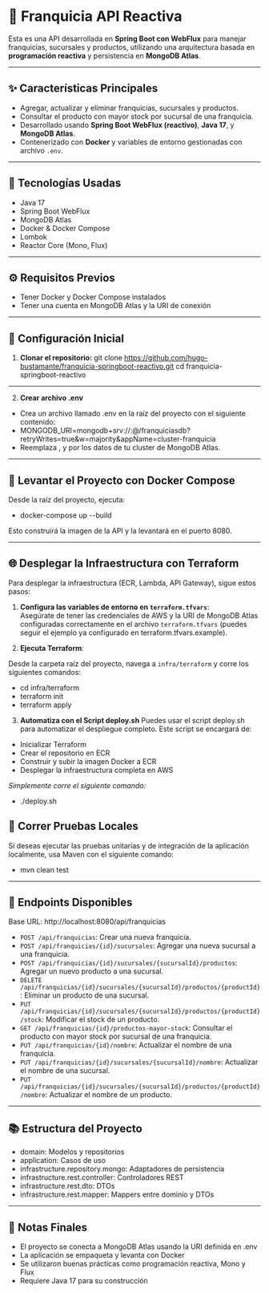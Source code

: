# 🏪 Franquicia API Reactiva

Esta es una API desarrollada en **Spring Boot con WebFlux** para manejar franquicias, sucursales y productos, utilizando una arquitectura basada en **programación reactiva** y persistencia en **MongoDB Atlas**.

---

## ✨ Características Principales

- Agregar, actualizar y eliminar franquicias, sucursales y productos.
- Consultar el producto con mayor stock por sucursal de una franquicia.
- Desarrollado usando **Spring Boot WebFlux (reactivo)**, **Java 17**, y **MongoDB Atlas**.
- Contenerizado con **Docker** y variables de entorno gestionadas con archivo `.env`.

---

## 🚀 Tecnologías Usadas

- Java 17
- Spring Boot WebFlux
- MongoDB Atlas
- Docker & Docker Compose
- Lombok
- Reactor Core (Mono, Flux)

---

## ⚙️ Requisitos Previos

- Tener Docker y Docker Compose instalados
- Tener una cuenta en MongoDB Atlas y la URI de conexión

---

## 🔧 Configuración Inicial

1. **Clonar el repositorio:**
git clone https://github.com/hugo-bustamante/franquicia-springboot-reactivo.git
cd franquicia-springboot-reactivo

---

2. **Crear archivo .env**
- Crea un archivo llamado .env en la raíz del proyecto con el siguiente contenido:
- MONGODB_URI=mongodb+srv://<usuario>:<password>@<cluster-url>/franquiciasdb?retryWrites=true&w=majority&appName=cluster-franquicia
- Reemplaza <usuario>, <password> y <cluster-url> por los datos de tu cluster de MongoDB Atlas.

---

## 🚧 Levantar el Proyecto con Docker Compose
Desde la raíz del proyecto, ejecuta:

- docker-compose up --build

Esto construirá la imagen de la API y la levantará en el puerto 8080.

---

## 🌐 Desplegar la Infraestructura con Terraform

Para desplegar la infraestructura (ECR, Lambda, API Gateway), sigue estos pasos:

1. **Configura las variables de entorno en `terraform.tfvars`**:  
Asegúrate de tener las credenciales de AWS y la URI de MongoDB Atlas configuradas correctamente en el archivo `terraform.tfvars` (puedes seguir el ejemplo ya configurado en terraform.tfvars.example).

2. **Ejecuta Terraform**:

Desde la carpeta raíz del proyecto, navega a `infra/terraform` y corre los siguientes comandos:

- cd infra/terraform
- terraform init
- terraform apply

3. **Automatiza con el Script deploy.sh**
Puedes usar el script deploy.sh para automatizar el despliegue completo. Este script se encargará de:

- Inicializar Terraform
- Crear el repositorio en ECR
- Construir y subir la imagen Docker a ECR
- Desplegar la infraestructura completa en AWS


*Simplemente corre el siguiente comando:*
- ./deploy.sh

## 🧪 Correr Pruebas Locales

Si deseas ejecutar las pruebas unitarias y de integración de la aplicación localmente, usa Maven con el siguiente comando:

- mvn clean test

---

## 🚜 Endpoints Disponibles

Base URL: http://localhost:8080/api/franquicias

- `POST /api/franquicias`: Crear una nueva franquicia.
- `POST /api/franquicias/{id}/sucursales`: Agregar una nueva sucursal a una franquicia.
- `POST /api/franquicias/{id}/sucursales/{sucursalId}/productos`: Agregar un nuevo producto a una sucursal.
- `DELETE /api/franquicias/{id}/sucursales/{sucursalId}/productos/{productId}`: Eliminar un producto de una sucursal.
- `PUT /api/franquicias/{id}/sucursales/{sucursalId}/productos/{productId}/stock`: Modificar el stock de un producto.
- `GET /api/franquicias/{id}/productos-mayor-stock`: Consultar el producto con mayor stock por sucursal de una franquicia.
- `PUT /api/franquicias/{id}/nombre`: Actualizar el nombre de una franquicia.
- `PUT /api/franquicias/{id}/sucursales/{sucursalId}/nombre`: Actualizar el nombre de una sucursal.
- `PUT /api/franquicias/{id}/sucursales/{sucursalId}/productos/{productId}/nombre`: Actualizar el nombre de un producto.

---

## 📚 Estructura del Proyecto
- domain: Modelos y repositorios
- application: Casos de uso
- infrastructure.repository.mongo: Adaptadores de persistencia
- infrastructure.rest.controller: Controladores REST
- infrastructure.rest.dto: DTOs
- infrastructure.rest.mapper: Mappers entre dominio y DTOs

---

## 🚨 Notas Finales

- El proyecto se conecta a MongoDB Atlas usando la URI definida en .env
- La aplicación se empaqueta y levanta con Docker
- Se utilizaron buenas prácticas como programación reactiva, Mono y Flux
- Requiere Java 17 para su construcción